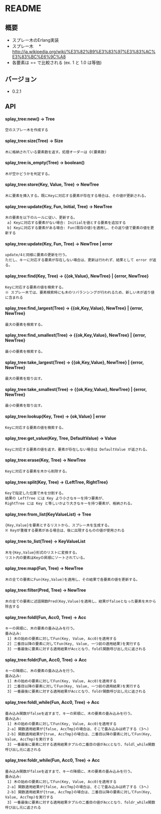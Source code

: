 # README
## 概要
* スプレー木のErlang実装
* スプレー木
　* http://ja.wikipedia.org/wiki/%E3%82%B9%E3%83%97%E3%83%AC%E3%83%BC%E6%9C%A8
* 各要素は == で比較される (ex. 1 と 1.0 は等価)

## バージョン
* 0.2.1

## API
#### splay_tree:new() -> Tree

    空のスプレー木を作成する

#### splay_tree:size(Tree) -> Size

    木に格納されている要素数を返す。処理オーダーは O(要素数)

#### splay_tree:is_empty(Tree) -> boolean()

    木が空かどうかを判定する。

#### splay_tree:store(Key, Value, Tree) -> NewTree

    木に要素を挿入する。既にKeyに対応する要素が存在する場合は、その値が更新される。

#### splay_tree:update(Key, Fun, Initial, Tree) -> NewTree

    木の要素を以下のルールに従い、更新する。
     a] Keyに対応する要素がない場合: Initialを値とする要素を追加する
     b] Keyに対応する要素がある場合: Fun(既存の値)を適用し、その返り値で要素の値を更新する

#### splay_tree:update(Key, Fun, Tree) -> NewTree | error

    update/4と同様に要素の更新を行う。
    ただし、キーに対応する要素が存在しない場合は、更新は行われず、結果として error が返る。

#### splay_tree:find(Key, Tree) -> {{ok,Value}, NewTree} | {error, NewTree}

    Keyに対応する要素の値を検索する。
    ※ スプレー木では、要素検索時にも木のリバランシングが行われるため、新しい木が返り値に含まれる

#### splay_tree:find_largest(Tree) -> {{ok,Key,Value}, NewTree} | {error, NewTree}

    最大の要素を検索する。

#### splay_tree:find_smallest(Tree) -> {{ok,Key,Value}, NewTree} | {error, NewTree}

    最小の要素を検索する。

#### splay_tree:take_largest(Tree) -> {{ok,Key,Value}, NewTree} | {error, NewTree}

    最大の要素を取り出す。

#### splay_tree:take_smallest(Tree) -> {{ok,Key,Value}, NewTree} | {error, NewTree}

    最小の要素を取り出す。

#### splay_tree:lookup(Key, Tree) -> {ok,Value} | error

    Keyに対応する要素の値を検索する。

#### splay_tree:get_value(Key, Tree, DefaultValue) -> Value

    Keyに対応する要素の値を返す。要素が存在しない場合は DefaultValue が返される。

#### splay_tree:erase(Key, Tree) -> NewTree

    Keyに対応する要素を木から削除する。

#### splay_tree:split(Key, Tree) -> {LeftTree, RightTree}

    Keyで指定した位置で木を分割する。 
    結果の LeftTree には Key より小さなキーを持つ要素が、  
    RightTree には Key と等しいかより大きなキーを持つ要素が、格納される。

#### splay_tree:from_list(KeyValueList) -> Tree

    {Key,Value}を要素とするリストから、スプレー木を生成する。
    ※ Keyが重複する要素がある場合は、後に出現するものの値が使用される

#### splay_tree:to_list(Tree) -> KeyValueList

    木を{Key,Value}形式のリストに変換する。
    リスト内の要素はKeyの昇順にソートされている。

#### splay_tree:map(Fun, Tree) -> NewTree

    木の全ての要素にFun(Key,Value)を適用し、その結果で各要素の値を更新する。

#### splay_tree:filter(Pred, Tree) -> NewTree

    木の全ての要素に述語関数Pred(Key,Value)を適用し、結果がfalseとなった要素を木から除去する

#### splay_tree:foldl(Fun, Acc0, Tree) -> Acc

    キーの昇順に、木の要素の畳み込みを行う。
    畳み込み:
     1] 木の始めの要素に対してFun(Key, Value, Acc0)を適用する
     2] 二番目以降の要素に対してFun(Key, Value, 一つ前の適用結果)を実行する
     3] 一番最後に要素に対する適用結果がAccとなり、foldl関数呼び出し元に返される

#### splay_tree:foldr(Fun, Acc0, Tree) -> Acc

    キーの降順に、木の要素の畳み込みを行う。
    畳み込み:
     1] 木の始めの要素に対してFun(Key, Value, Acc0)を適用する
     2] 二番目以降の要素に対してFun(Key, Value, 一つ前の適用結果)を実行する
     3] 一番最後に要素に対する適用結果がAccとなり、foldr関数呼び出し元に返される

#### splay_tree:foldl_while(Fun, Acc0, Tree) -> Acc

    畳み込み関数がfalseを返すまで、キーの昇順に、木の要素の畳み込みを行う。
    畳み込み:
     1] 木の始めの要素に対してFun(Key, Value, Acc0)を適用する
     2-a] 関数適用結果が{false, AccTmp}の場合は、そこで畳み込みは終了する (3へ)
     2-b] 関数適用結果が{true, AccTmp}の場合は、二番目以降の要素に対してFun(Key, Value, AccTmp)を実行する
     3] 一番最後に要素に対する適用結果タプルの二番目の値がAccとなり、foldl_while関数呼び出し元に返される

#### splay_tree:foldr_while(Fun, Acc0, Tree) -> Acc

    畳み込み関数がfalseを返すまで、キーの降順に、木の要素の畳み込みを行う。
    畳み込み:
     1] 木の始めの要素に対してFun(Key, Value, Acc0)を適用する
     2-a] 関数適用結果が{false, AccTmp}の場合は、そこで畳み込みは終了する (3へ)
     2-b] 関数適用結果が{true, AccTmp}の場合は、二番目以降の要素に対してFun(Key, Value, AccTmp)を実行する
     3] 一番最後に要素に対する適用結果タプルの二番目の値がAccとなり、foldr_while関数呼び出し元に返される
